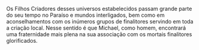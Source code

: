 ﻿Os Filhos Criadores desses universos estabelecidos passam grande parte do seu tempo no Paraíso e mundos interligados, bem como em aconselhamentos com os inúmeros grupos de finalitores servindo em toda a criação local. Nesse sentido é que Michael, como homem, encontrará uma fraternidade mais plena na sua associação com os mortais finalitores glorificados.